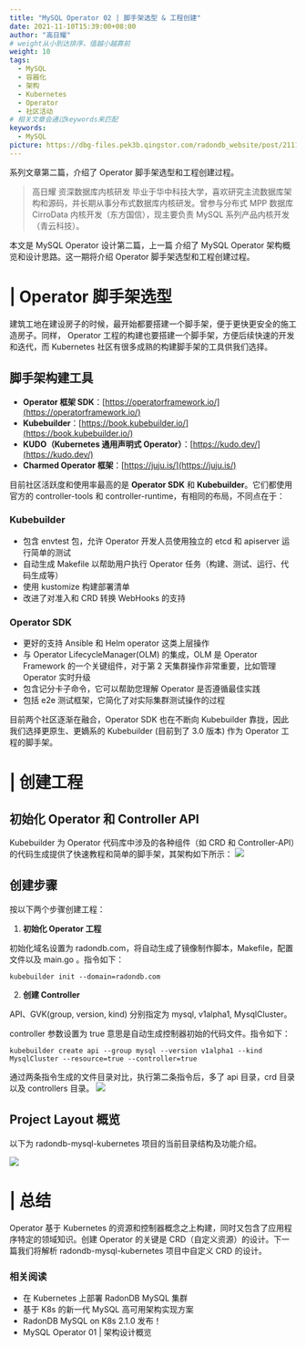 ```yaml
---
title: "MySQL Operator 02 | 脚手架选型 & 工程创建"
date: 2021-11-10T15:39:00+08:00
author: "高日耀"
# weight从小到达排序，值越小越靠前
weight: 10
tags:
  - MySQL
  - 容器化
  - 架构
  - Kubernetes
  - Operator
  - 社区活动
# 相关文章会通过keywords来匹配
keywords:
  - MySQL
picture: https://dbg-files.pek3b.qingstor.com/radondb_website/post/211110_MySQL%20Operator%2002%20%7C%20%E8%84%9A%E6%89%8B%E6%9E%B6%E9%80%89%E5%9E%8B%20%26%20%E5%B7%A5%E7%A8%8B%E5%88%9B%E5%BB%BA/0.png
---
```

系列文章第二篇，介绍了 Operator 脚手架选型和工程创建过程。
<!--more-->
>高日耀   资深数据库内核研发
>毕业于华中科技大学，喜欢研究主流数据库架构和源码，并长期从事分布式数据库内核研发。曾参与分布式 MPP 数据库 CirroData 内核开发（东方国信），现主要负责  MySQL 系列产品内核开发（青云科技）。 

本文是 MySQL Operator 设计第二篇，上一篇 介绍了 MySQL Operator 架构概览和设计思路。这一期将介绍 Operator 脚手架选型和工程创建过程。

# | Operator 脚手架选型

建筑工地在建设房子的时候，最开始都要搭建一个脚手架，便于更快更安全的施工造房子。同样， Operator 工程的构建也要搭建一个脚手架，方便后续快速的开发和迭代，而 Kubernetes 社区有很多成熟的构建脚手架的工具供我们选择。

## 脚手架构建工具

* **Operator 框架 SDK**：[https://operatorframework.io/](https://operatorframework.io/)
* **Kubebuilder**：[https://book.kubebuilder.io/](https://book.kubebuilder.io/)
* **KUDO（Kubernetes 通用声明式 Operator）**：[https://kudo.dev/](https://kudo.dev/)
* **Charmed Operator 框架**：[https://juju.is/](https://juju.is/)

目前社区活跃度和使用率最高的是 **Operator SDK** 和 **Kubebuilder**。它们都使用官方的 controller-tools 和 controller-runtime，有相同的布局，不同点在于：

### Kubebuilder

* 包含 envtest 包，允许 Operator 开发人员使用独立的 etcd 和 apiserver 运行简单的测试
* 自动生成 Makefile 以帮助用户执行 Operator 任务（构建、测试、运行、代码生成等）
* 使用 kustomize 构建部署清单
* 改进了对准入和 CRD 转换 WebHooks 的支持
### Operator SDK

* 更好的支持  Ansible 和 Helm operator 这类上层操作
* 与 Operator LifecycleManager(OLM) 的集成，OLM 是 Operator Framework 的一个关键组件，对于第 2 天集群操作非常重要，比如管理 Operator 实时升级
* 包含记分卡子命令，它可以帮助您理解 Operator 是否遵循最佳实践
* 包括 e2e 测试框架，它简化了对实际集群测试操作的过程

目前两个社区逐渐在融合，Operator SDK 也在不断向 Kubebuilder 靠拢，因此我们选择更原生、更嫡系的 Kubebuilder (目前到了 3.0 版本) 作为 Operator 工程的脚手架。

# | 创建工程

## 初始化 Operator 和 Controller API

Kubebuilder 为 Operator 代码库中涉及的各种组件（如 CRD 和 Controller-API）的代码生成提供了快速教程和简单的脚手架，其架构如下所示：
![](https://dbg-files.pek3b.qingstor.com/radondb_website/post/211110_MySQL%20Operator%2002%20%7C%20%E8%84%9A%E6%89%8B%E6%9E%B6%E9%80%89%E5%9E%8B%20%26%20%E5%B7%A5%E7%A8%8B%E5%88%9B%E5%BB%BA/1.jpg)

## 创建步骤

按以下两个步骤创建工程：

1. **初始化 Operator 工程**

初始化域名设置为 radondb.com，将自动生成了镜像制作脚本，Makefile，配置文件以及 main.go 。指令如下：

```plain
kubebuilder init --domain=radondb.com
```
2. **创建 Controller**

API、GVK(group, version, kind) 分别指定为 mysql, v1alpha1, MysqlCluster。

controller 参数设置为 true 意思是自动生成控制器初始的代码文件。指令如下：

```plain
kubebuilder create api --group mysql --version v1alpha1 --kind MysqlCluster --resource=true --controller=true
```
通过两条指令生成的文件目录对比，执行第二条指令后，多了 api 目录，crd 目录以及 controllers 目录。
![](https://dbg-files.pek3b.qingstor.com/radondb_website/post/211110_MySQL%20Operator%2002%20%7C%20%E8%84%9A%E6%89%8B%E6%9E%B6%E9%80%89%E5%9E%8B%20%26%20%E5%B7%A5%E7%A8%8B%E5%88%9B%E5%BB%BA/2.jpg)

## Project Layout 概览

以下为 radondb-mysql-kubernetes 项目的当前目录结构及功能介绍。

![](https://dbg-files.pek3b.qingstor.com/radondb_website/post/211110_MySQL%20Operator%2002%20%7C%20%E8%84%9A%E6%89%8B%E6%9E%B6%E9%80%89%E5%9E%8B%20%26%20%E5%B7%A5%E7%A8%8B%E5%88%9B%E5%BB%BA/3.jpg)

# | 总结

Operator 基于 Kubernetes 的资源和控制器概念之上构建，同时又包含了应用程序特定的领域知识。创建 Operator 的关键是 CRD（自定义资源）的设计。下一篇我们将解析 radondb-mysql-kubernetes 项目中自定义 CRD 的设计。

### 相关阅读

* 在 Kubernetes 上部署 RadonDB MySQL 集群
* 基于 K8s 的新一代 MySQL 高可用架构实现方案
* RadonDB MySQL on K8s 2.1.0 发布！
* MySQL Operator 01 | 架构设计概览

 


